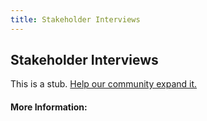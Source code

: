```yaml
---
title: Stakeholder Interviews
---
```


## Stakeholder Interviews

This is a stub. [Help our community expand it.](https://github.com/freeCodeCamp/guide-articles/tree/master/articles/User-Experience-Design/Stakeholder-Interviews/index.md)

<!-- The article goes here, in GitHub-flavored Markdown. Feel free to add YouTube videos, images, and CodePen/JSBin embeds  -->

#### More Information:
<!-- Please add any articles you think might be helpful to read before writing the article -->


